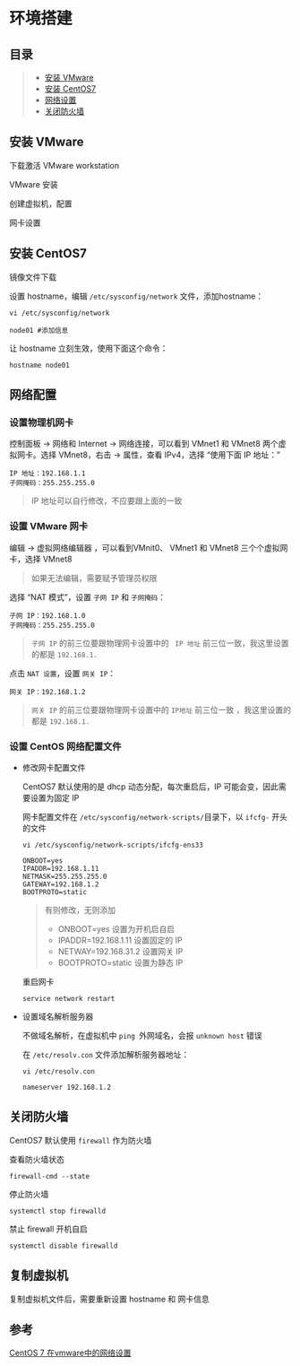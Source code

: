 # 环境搭建

## 目录

> * [安装 VMware](#chapter1)
> * [安装 CentOS7](#chapter2)
> * [网络设置](#chapter3)
> * [关闭防火墙](#chapter4)

## 安装 VMware <a id="chapter1"></a>

下载激活 VMware workstation

VMware 安装

创建虚拟机，配置

网卡设置

## 安装 CentOS7 <a id="chapter2"></a>

镜像文件下载



设置 hostname，编辑 `/etc/sysconfig/network` 文件，添加hostname：

```
vi /etc/sysconfig/network

node01 #添加信息
```

让 hostname 立刻生效，使用下面这个命令：

```
hostname node01
```



## 网络配置 <a id="chapter3"></a>

### 设置物理机网卡

控制面板 -> 网络和 Internet -> 网络连接，可以看到 VMnet1 和 VMnet8 两个虚拟网卡。选择 VMnet8，右击 -> 属性，查看 IPv4，选择 “使用下面 IP 地址：”

```
IP 地址：192.168.1.1
子网掩码：255.255.255.0
```

> IP 地址可以自行修改，不应要跟上面的一致

### 设置 VMware 网卡

编辑 -> 虚拟网络编辑器 ，可以看到VMnit0、 VMnet1 和 VMnet8 三个个虚拟网卡，选择 VMnet8

> 如果无法编辑，需要赋予管理员权限

选择 “NAT 模式”，设置 `子网 IP` 和 `子网掩码`：

```
子网 IP：192.168.1.0
子网掩码：255.255.255.0
```

> `子网 IP` 的前三位要跟物理网卡设置中的 ` IP 地址` 前三位一致，我这里设置的都是 `192.168.1.`

点击 `NAT 设置`，设置 `网关 IP`：

```
网关 IP：192.168.1.2
```

> `网关 IP` 的前三位要跟物理网卡设置中的 `IP地址` 前三位一致 ，我这里设置的都是 `192.168.1.`

### 设置 CentOS 网络配置文件

- 修改网卡配置文件

  CentOS7 默认使用的是 dhcp 动态分配，每次重启后，IP 可能会变，因此需要设置为固定 IP

  网卡配置文件在 `/etc/sysconfig/network-scripts/`目录下，以 `ifcfg-` 开头的文件

  ```
  vi /etc/sysconfig/network-scripts/ifcfg-ens33
  
  ONBOOT=yes
  IPADDR=192.168.1.11
  NETMASK=255.255.255.0
  GATEWAY=192.168.1.2
  BOOTPROTO=static
  ```

  > 有则修改，无则添加
  >
  > - ONBOOT=yes 设置为开机启自启
  > - IPADDR=192.168.1.11 设置固定的 IP
  > - NETWAY=192.168.31.2 设置网关 IP
  > - BOOTPROTO=static 设置为静态 IP

  重启网卡

  ```
  service network restart
  ```

- 设置域名解析服务器

  不做域名解析，在虚拟机中 `ping `外网域名，会报 `unknown host` 错误

  在 `/etc/resolv.con` 文件添加解析服务器地址：

  ```
  vi /etc/resolv.con
  
  nameserver 192.168.1.2
  ```




## 关闭防火墙 <a id="chapter4"></a>

CentOS7 默认使用 `firewall` 作为防火墙

查看防火墙状态

```
firewall-cmd --state
```

停止防火墙

```
systemctl stop firewalld
```

禁止 firewall 开机自启

```
systemctl disable firewalld
```



## 复制虚拟机

复制虚拟机文件后，需要重新设置 hostname 和 网卡信息



## 参考

[CentOS 7 在vmware中的网络设置](https://blog.csdn.net/masson32/article/details/48105793)

